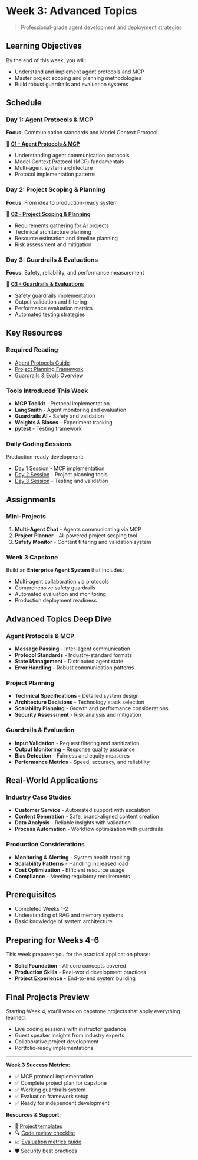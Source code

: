 # Week 3: Advanced Topics

> Professional-grade agent development and deployment strategies

## Learning Objectives
By the end of this week, you will:
- Understand and implement agent protocols and MCP
- Master project scoping and planning methodologies
- Build robust guardrails and evaluation systems

## Schedule

### Day 1: Agent Protocols & MCP
**Focus**: Communication standards and Model Context Protocol

📁 **[01 - Agent Protocols & MCP](./01-agent-protocols-mcp/)**
- Understanding agent communication protocols
- Model Context Protocol (MCP) fundamentals
- Multi-agent system architecture
- Protocol implementation patterns

### Day 2: Project Scoping & Planning
**Focus**: From idea to production-ready system

📁 **[02 - Project Scoping & Planning](./02-project-scoping/)**
- Requirements gathering for AI projects
- Technical architecture planning
- Resource estimation and timeline planning
- Risk assessment and mitigation

### Day 3: Guardrails & Evaluations
**Focus**: Safety, reliability, and performance measurement

📁 **[03 - Guardrails & Evaluations](./03-guardrails-evals/)**
- Safety guardrails implementation
- Output validation and filtering
- Performance evaluation metrics
- Automated testing strategies

## Key Resources

### Required Reading
- [Agent Protocols Guide](../../by-topic/agent-engineering/protocols-mcp/)
- [Project Planning Framework](../../by-topic/project-management/scoping-planning/)
- [Guardrails & Evals Overview](../../by-topic/building-blocks/guardrails-evals/)

### Tools Introduced This Week
- **MCP Toolkit** - Protocol implementation
- **LangSmith** - Agent monitoring and evaluation
- **Guardrails AI** - Safety and validation
- **Weights & Biases** - Experiment tracking
- **pytest** - Testing framework

### Daily Coding Sessions
Production-ready development:
- [Day 1 Session](../../daily-sessions/week-3/day-1.md) - MCP implementation
- [Day 2 Session](../../daily-sessions/week-3/day-2.md) - Project planning tools
- [Day 3 Session](../../daily-sessions/week-3/day-3.md) - Testing and validation

## Assignments

### Mini-Projects
1. **Multi-Agent Chat** - Agents communicating via MCP
2. **Project Planner** - AI-powered project scoping tool
3. **Safety Monitor** - Content filtering and validation system

### Week 3 Capstone
Build an **Enterprise Agent System** that includes:
- Multi-agent collaboration via protocols
- Comprehensive safety guardrails
- Automated evaluation and monitoring
- Production deployment readiness

## Advanced Topics Deep Dive

### Agent Protocols & MCP
- **Message Passing** - Inter-agent communication
- **Protocol Standards** - Industry-standard formats
- **State Management** - Distributed agent state
- **Error Handling** - Robust communication patterns

### Project Planning
- **Technical Specifications** - Detailed system design
- **Architecture Decisions** - Technology stack selection
- **Scalability Planning** - Growth and performance considerations
- **Security Assessment** - Risk analysis and mitigation

### Guardrails & Evaluation
- **Input Validation** - Request filtering and sanitization
- **Output Monitoring** - Response quality assurance
- **Bias Detection** - Fairness and equity measures
- **Performance Metrics** - Speed, accuracy, and reliability

## Real-World Applications

### Industry Case Studies
- **Customer Service** - Automated support with escalation
- **Content Generation** - Safe, brand-aligned content creation
- **Data Analysis** - Reliable insights with validation
- **Process Automation** - Workflow optimization with guardrails

### Production Considerations
- **Monitoring & Alerting** - System health tracking
- **Scalability Patterns** - Handling increased load
- **Cost Optimization** - Efficient resource usage
- **Compliance** - Meeting regulatory requirements

## Prerequisites
- Completed Weeks 1-2
- Understanding of RAG and memory systems
- Basic knowledge of system architecture

## Preparing for Weeks 4-6
This week prepares you for the practical application phase:
- **Solid Foundation** - All core concepts covered
- **Production Skills** - Real-world development practices
- **Project Experience** - End-to-end system building

## Final Projects Preview
Starting Week 4, you'll work on capstone projects that apply everything learned:
- Live coding sessions with instructor guidance
- Guest speaker insights from industry experts
- Collaborative project development
- Portfolio-ready implementations

---

**Week 3 Success Metrics:**
- ✅ MCP protocol implementation
- ✅ Complete project plan for capstone
- ✅ Working guardrails system
- ✅ Evaluation framework setup
- ✅ Ready for independent development

**Resources & Support:**
- 🎯 [Project templates](../../templates/starter-projects/)
- 🔍 [Code review checklist](./code-review.md)
- 📈 [Evaluation metrics guide](./evaluation-guide.md)
- 🛡️ [Security best practices](./security-guide.md)